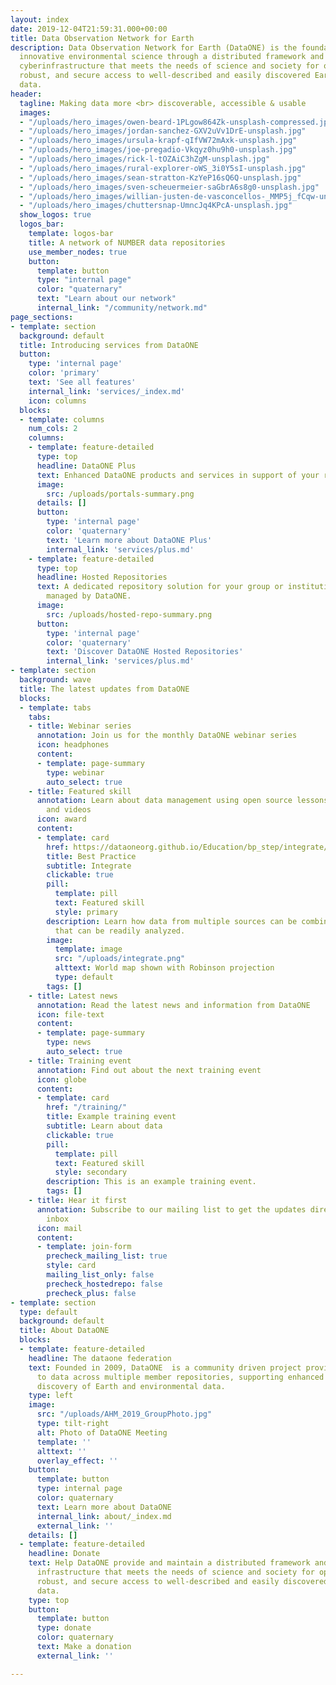 ```yaml
---
layout: index
date: 2019-12-04T21:59:31.000+00:00
title: Data Observation Network for Earth
description: Data Observation Network for Earth (DataONE) is the foundation of new
  innovative environmental science through a distributed framework and sustainable
  cyberinfrastructure that meets the needs of science and society for open, persistent,
  robust, and secure access to well-described and easily discovered Earth observational
  data.
header:
  tagline: Making data more <br> discoverable, accessible & usable
  images:
  - "/uploads/hero_images/owen-beard-1PLgow864Zk-unsplash-compressed.jpg"
  - "/uploads/hero_images/jordan-sanchez-GXV2uVv1DrE-unsplash.jpg"
  - "/uploads/hero_images/ursula-krapf-qIfVW72mAxk-unsplash.jpg"
  - "/uploads/hero_images/joe-pregadio-Vkqyz0hu9h0-unsplash.jpg"
  - "/uploads/hero_images/rick-l-tOZAiC3hZgM-unsplash.jpg"
  - "/uploads/hero_images/rural-explorer-oWS_3i0Y5sI-unsplash.jpg"
  - "/uploads/hero_images/sean-stratton-KzYeP16sQ6Q-unsplash.jpg"
  - "/uploads/hero_images/sven-scheuermeier-saGbrA6s8g0-unsplash.jpg"
  - "/uploads/hero_images/willian-justen-de-vasconcellos-_MMP5j_fCqw-unsplash.jpg"
  - "/uploads/hero_images/chuttersnap-UmncJq4KPcA-unsplash.jpg"
  show_logos: true
  logos_bar:
    template: logos-bar
    title: A network of NUMBER data repositories
    use_member_nodes: true
    button:
      template: button
      type: "internal page"
      color: "quaternary"
      text: "Learn about our network"
      internal_link: "/community/network.md"
page_sections:
- template: section
  background: default
  title: Introducing services from DataONE
  button:
    type: 'internal page'
    color: 'primary'
    text: 'See all features'
    internal_link: 'services/_index.md'
    icon: columns
  blocks:
  - template: columns
    num_cols: 2
    columns:
    - template: feature-detailed
      type: top
      headline: DataONE Plus
      text: Enhanced DataONE products and services in support of your research.
      image:
        src: /uploads/portals-summary.png
      details: []
      button:
        type: 'internal page'
        color: 'quaternary'
        text: 'Learn more about DataONE Plus'
        internal_link: 'services/plus.md'
    - template: feature-detailed
      type: top
      headline: Hosted Repositories
      text: A dedicated repository solution for your group or institution’s data,
        managed by DataONE.
      image:
        src: /uploads/hosted-repo-summary.png
      button:
        type: 'internal page'
        color: 'quaternary'
        text: 'Discover DataONE Hosted Repositories'
        internal_link: 'services/plus.md'
- template: section
  background: wave
  title: The latest updates from DataONE
  blocks:
  - template: tabs
    tabs:
    - title: Webinar series
      annotation: Join us for the monthly DataONE webinar series
      icon: headphones
      content:
      - template: page-summary
        type: webinar
        auto_select: true
    - title: Featured skill
      annotation: Learn about data management using open source lessons, best practices,
        and videos
      icon: award
      content:
      - template: card
        href: https://dataoneorg.github.io/Education/bp_step/integrate/
        title: Best Practice
        subtitle: Integrate
        clickable: true
        pill:
          template: pill
          text: Featured skill
          style: primary
        description: Learn how data from multiple sources can be combined into a form
          that can be readily analyzed.
        image:
          template: image
          src: "/uploads/integrate.png"
          alttext: World map shown with Robinson projection
          type: default
        tags: []
    - title: Latest news
      annotation: Read the latest news and information from DataONE
      icon: file-text
      content:
      - template: page-summary
        type: news
        auto_select: true
    - title: Training event
      annotation: Find out about the next training event
      icon: globe
      content:
      - template: card
        href: "/training/"
        title: Example training event
        subtitle: Learn about data
        clickable: true
        pill:
          template: pill
          text: Featured skill
          style: secondary
        description: This is an example training event.
        tags: []
    - title: Hear it first
      annotation: Subscribe to our mailing list to get the updates directly in your
        inbox
      icon: mail
      content:
      - template: join-form
        precheck_mailing_list: true
        style: card
        mailing_list_only: false
        precheck_hostedrepo: false
        precheck_plus: false
- template: section
  type: default
  background: default
  title: About DataONE
  blocks:
  - template: feature-detailed
    headline: The dataone federation
    text: Founded in 2009, DataONE  is a community driven project providing access
      to data across multiple member repositories, supporting enhanced search and
      discovery of Earth and environmental data.
    type: left
    image:
      src: "/uploads/AHM_2019_GroupPhoto.jpg"
      type: tilt-right
      alt: Photo of DataONE Meeting
      template: ''
      alttext: ''
      overlay_effect: ''
    button:
      template: button
      type: internal page
      color: quaternary
      text: Learn more about DataONE
      internal_link: about/_index.md
      external_link: ''
    details: []
  - template: feature-detailed
    headline: Donate
    text: Help DataONE provide and maintain a distributed framework and sustainable
      infrastructure that meets the needs of science and society for open, persistent,
      robust, and secure access to well-described and easily discovered Earth observational
      data.
    type: top
    button:
      template: button
      type: donate
      color: quaternary
      text: Make a donation
      external_link: ''

---
```

